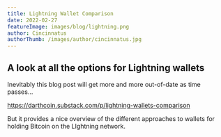 ```yaml
---
title: Lightning Wallet Comparison
date: 2022-02-27
featureImage: images/blog/lightning.png
author: Cincinnatus
authorThumb: /images/author/cincinnatus.jpg
---
```


## A look at all the options for Lightning wallets

Inevitably this blog post will get more and more out-of-date as time passes...

https://darthcoin.substack.com/p/lightning-wallets-comparison

But it provides a nice overview of the different approaches to wallets for holding Bitcoin on the LIghtning network.
